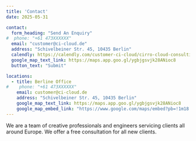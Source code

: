 ```yaml
---
title: 'Contact'
date: 2025-05-31

contact:
  form_heading: "Send An Enquiry"
#  phone: "+61 473XXXXXX"
  email: "customer@ci-cloud.de"
  address: "Schivelbeiner Str. 45, 10435 Berlin"
  calendly: https://calendly.com/customer-ci-cloud/cirro-cloud-consulting
  google_map_text_link: https://maps.app.goo.gl/ygbjgsvjk28ANioc8
  button_text: "Submit"

locations:
  - title: Berline Office
#    phone: "+61 473XXXXXX"
    email: customer@ci-cloud.de
    address: "Schivelbeiner Str. 45, 10435 Berlin"
    google_map_text_link: https://maps.app.goo.gl/ygbjgsvjk28ANioc8
    google_map_embed_link: "https://www.google.com/maps/embed?pb=!1m18!1m12!1m3!1d2426.053060943911!2d13.411995200000002!3d52.55056510000001!2m3!1f0!2f0!3f0!3m2!1i1024!2i768!4f13.1!3m3!1m2!1s0xaf1c7a77f97a70e9%3A0x3109ca3895374a6a!2sCirro%20Cloud%20GmbH!5e0!3m2!1sen!2sde!4v1748772643407!5m2!1sen!2sde"
---
```


We are a team of creative professionals and engineers servicing clients all around Europe. We offer a free consultation for all new clients.
